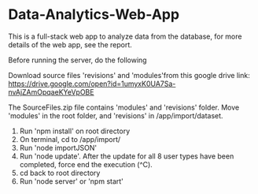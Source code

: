 # Data-Analytics-Web-App
This is a full-stack web app to analyze data from the database, for more details of the web app, see the report.


Before running the server, do the following

Download source files 'revisions' and 'modules'from this google drive link:<br>
https://drive.google.com/open?id=1umyxK0UA7Sa-nvAjZAmOpqaeKYeVpOBE

The SourceFiles.zip file contains 'modules' and 'revisions' folder. Move 'modules' in the root folder, and 'revisions' in /app/import/dataset. 


1) Run 'npm install' on root directory
2) On terminal, cd to /app/import/
3) Run 'node importJSON'
4) Run 'node update'. After the update for all 8 user types have been completed, force end the execution (^C).
5) cd back to root directory
6) Run 'node server' or 'npm start'
